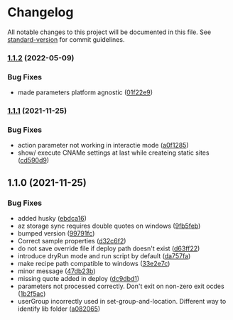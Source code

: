 # Changelog

All notable changes to this project will be documented in this file. See [standard-version](https://github.com/conventional-changelog/standard-version) for commit guidelines.

### [1.1.2](https://github.com/durlabhjain/azure-utils/compare/v1.1.1...v1.1.2) (2022-05-09)


### Bug Fixes

* made parameters platform agnostic ([01f22e9](https://github.com/durlabhjain/azure-utils/commit/01f22e99e707fff15c411890839f79ce59f1fea5))

### [1.1.1](https://github.com/durlabhjain/azure-utils/compare/v1.1.0...v1.1.1) (2021-11-25)


### Bug Fixes

* action parameter not working in interactie mode ([a0f1285](https://github.com/durlabhjain/azure-utils/commit/a0f1285070b1e8f994f0fc62f6dbdd6b00c99b80))
* show/ execute CNAMe settings at last while createing static sites ([cd590d9](https://github.com/durlabhjain/azure-utils/commit/cd590d949a944fb27e53375fa87f62bbb62e33f9))

## 1.1.0 (2021-11-25)


### Bug Fixes

* added husky ([ebdca16](https://github.com/durlabhjain/azure-utils/commit/ebdca16e5a45353e07eb64dc370333f3883f5636))
* az storage sync requires double quotes on windows ([9fb5feb](https://github.com/durlabhjain/azure-utils/commit/9fb5feb64aecfc67b84af6a206739fd22cd0eb7a))
* bumped version ([99791fc](https://github.com/durlabhjain/azure-utils/commit/99791fc4f0feb52c1de2e5fee18251dd3e0b4e3f))
* Correct sample properties ([d32c6f2](https://github.com/durlabhjain/azure-utils/commit/d32c6f2c972a34168a9111f3d8df0942de8cdc80))
* do not save override file if deploy path doesn't exist ([d63ff22](https://github.com/durlabhjain/azure-utils/commit/d63ff224124c62d33db827d511cf587079ffdb4c))
* introduce dryRun mode and run script by default ([da757fa](https://github.com/durlabhjain/azure-utils/commit/da757fab12a1a50045246262248864c857e5fb6c))
* make recipe path compatible to windows ([33e2e7c](https://github.com/durlabhjain/azure-utils/commit/33e2e7cf07ea2050c0e844c8fe3a7ee63e699c79))
* minor message ([47db23b](https://github.com/durlabhjain/azure-utils/commit/47db23b026af9c0b088f47be07601764bf043c3b))
* missing quote added in deploy ([dc9dbd1](https://github.com/durlabhjain/azure-utils/commit/dc9dbd1b18f773c7895d51416ad3b16f972bf875))
* parameters not processed correctly. Don't exit on non-zero exit ocdes ([1b2f5ac](https://github.com/durlabhjain/azure-utils/commit/1b2f5acaf20457b795df096d9ddefdf9fbc0d9ab))
* userGroup incorrectly used in set-group-and-location. Different way to identify lib folder ([a082065](https://github.com/durlabhjain/azure-utils/commit/a082065ba035b2a09d8796e4a85a928cc30cee7d))
